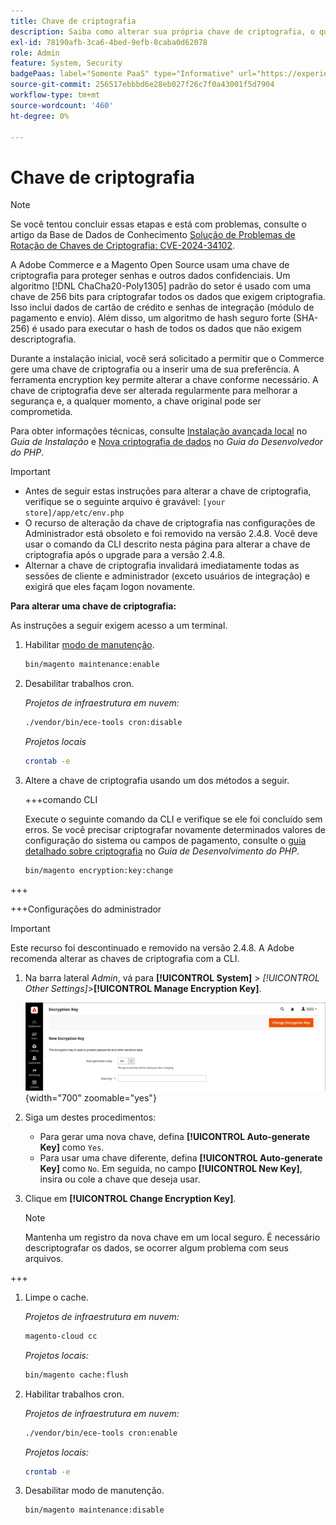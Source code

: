 ```yaml
---
title: Chave de criptografia
description: Saiba como alterar sua própria chave de criptografia, o que deve ser feito regularmente para melhorar a segurança.
exl-id: 78190afb-3ca6-4bed-9efb-8caba0d62078
role: Admin
feature: System, Security
badgePaas: label="Somente PaaS" type="Informative" url="https://experienceleague.adobe.com/en/docs/commerce/user-guides/product-solutions" tooltip="Aplica-se somente a projetos do Adobe Commerce na nuvem (infraestrutura do PaaS gerenciada pela Adobe) e a projetos locais."
source-git-commit: 256517ebbbd6e28eb027f26c7f0a43001f5d7904
workflow-type: tm+mt
source-wordcount: '460'
ht-degree: 0%

---
```


# Chave de criptografia

>[!NOTE]
>
>Se você tentou concluir essas etapas e está com problemas, consulte o artigo da Base de Dados de Conhecimento [Solução de Problemas de Rotação de Chaves de Criptografia: CVE-2024-34102](https://experienceleague.adobe.com/en/docs/commerce-knowledge-base/kb/troubleshooting/known-issues-patches-attached/troubleshooting-encryption-key-rotation-cve-2024-34102).

A Adobe Commerce e a Magento Open Source usam uma chave de criptografia para proteger senhas e outros dados confidenciais. Um algoritmo [!DNL ChaCha20-Poly1305] padrão do setor é usado com uma chave de 256 bits para criptografar todos os dados que exigem criptografia. Isso inclui dados de cartão de crédito e senhas de integração (módulo de pagamento e envio). Além disso, um algoritmo de hash seguro forte (SHA-256) é usado para executar o hash de todos os dados que não exigem descriptografia.

Durante a instalação inicial, você será solicitado a permitir que o Commerce gere uma chave de criptografia ou a inserir uma de sua preferência. A ferramenta encryption key permite alterar a chave conforme necessário. A chave de criptografia deve ser alterada regularmente para melhorar a segurança e, a qualquer momento, a chave original pode ser comprometida.

Para obter informações técnicas, consulte [Instalação avançada local](https://experienceleague.adobe.com/docs/commerce-operations/installation-guide/advanced.html) no _Guia de Instalação_ e [Nova criptografia de dados](https://developer.adobe.com/commerce/php/development/security/data-encryption/) no _Guia do Desenvolvedor do PHP_.

>[!IMPORTANT]
>
>- Antes de seguir estas instruções para alterar a chave de criptografia, verifique se o seguinte arquivo é gravável: `[your store]/app/etc/env.php`
>- O recurso de alteração da chave de criptografia nas configurações de Administrador está obsoleto e foi removido na versão 2.4.8. Você deve usar o comando da CLI descrito nesta página para alterar a chave de criptografia após o upgrade para a versão 2.4.8.
>- Alternar a chave de criptografia invalidará imediatamente todas as sessões de cliente e administrador (exceto usuários de integração) e exigirá que eles façam logon novamente.

**Para alterar uma chave de criptografia:**

As instruções a seguir exigem acesso a um terminal.

1. Habilitar [modo de manutenção](https://experienceleague.adobe.com/en/docs/commerce-operations/configuration-guide/setup/application-modes#maintenance-mode).

   ```bash
   bin/magento maintenance:enable
   ```

1. Desabilitar trabalhos cron.

   _Projetos de infraestrutura em nuvem:_

   ```bash
   ./vendor/bin/ece-tools cron:disable
   ```

   _Projetos locais_

   ```bash
   crontab -e
   ```

1. Altere a chave de criptografia usando um dos métodos a seguir.

   +++comando CLI

   Execute o seguinte comando da CLI e verifique se ele foi concluído sem erros. Se você precisar criptografar novamente determinados valores de configuração do sistema ou campos de pagamento, consulte o [guia detalhado sobre criptografia](https://developer.adobe.com/commerce/php/development/security/data-encryption/) no _Guia de Desenvolvimento do PHP_.

   ```bash
   bin/magento encryption:key:change
   ```

+++

   +++Configurações do administrador

   >[!IMPORTANT]
   >
   >Este recurso foi descontinuado e removido na versão 2.4.8. A Adobe recomenda alterar as chaves de criptografia com a CLI.

   1. Na barra lateral _Admin_, vá para **[!UICONTROL System]** > _[!UICONTROL Other Settings]_>**[!UICONTROL Manage Encryption Key]**.

      ![Chave de criptografia do sistema](./assets/encryption-key.png){width="700" zoomable="yes"}

   1. Siga um destes procedimentos:

      - Para gerar uma nova chave, defina **[!UICONTROL Auto-generate Key]** como `Yes`.
      - Para usar uma chave diferente, defina **[!UICONTROL Auto-generate Key]** como `No`. Em seguida, no campo **[!UICONTROL New Key]**, insira ou cole a chave que deseja usar.

   1. Clique em **[!UICONTROL Change Encryption Key]**.

      >[!NOTE]
      >
      >Mantenha um registro da nova chave em um local seguro. É necessário descriptografar os dados, se ocorrer algum problema com seus arquivos.

+++

1. Limpe o cache.

   _Projetos de infraestrutura em nuvem:_

   ```bash
   magento-cloud cc
   ```

   _Projetos locais:_

   ```bash
   bin/magento cache:flush
   ```

1. Habilitar trabalhos cron.

   _Projetos de infraestrutura em nuvem:_

   ```bash
   ./vendor/bin/ece-tools cron:enable
   ```

   _Projetos locais:_

   ```bash
   crontab -e
   ```

1. Desabilitar modo de manutenção.

   ```bash
   bin/magento maintenance:disable
   ```
